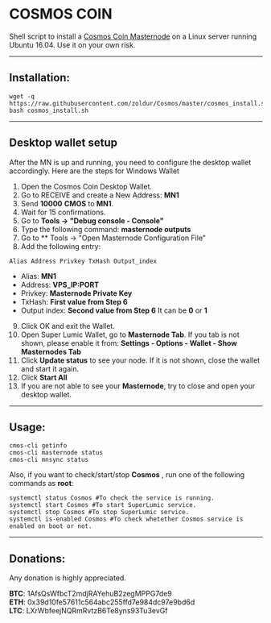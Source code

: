 # COSMOS COIN
Shell script to install a [Cosmos Coin Masternode](https://cosmoscoin.co/) on a Linux server running Ubuntu 16.04. Use it on your own risk.
***

## Installation:
```
wget -q https://raw.githubusercontent.com/zoldur/Cosmos/master/cosmos_install.sh  
bash cosmos_install.sh  
```
***

## Desktop wallet setup

After the MN is up and running, you need to configure the desktop wallet accordingly. Here are the steps for Windows Wallet
1. Open the Cosmos Coin Desktop Wallet.
2. Go to RECEIVE and create a New Address: **MN1**
3. Send **10000** **CMOS** to **MN1**.
4. Wait for 15 confirmations.
5. Go to **Tools -> "Debug console - Console"**
6. Type the following command: **masternode outputs**
7. Go to  ** Tools -> "Open Masternode Configuration File"
8. Add the following entry:
```
Alias Address Privkey TxHash Output_index
```
* Alias: **MN1**
* Address: **VPS_IP:PORT**
* Privkey: **Masternode Private Key**
* TxHash: **First value from Step 6** 
* Output index:  **Second value from Step 6** It can be **0** or **1**
9. Click OK and exit the Wallet.
10. Open Super Lumic Wallet, go to **Masternode Tab**. If you tab is not shown, please enable it from: **Settings - Options - Wallet - Show Masternodes Tab**
11. Click **Update status** to see your node. If it is not shown, close the wallet and start it again.
10. Click **Start All**
11. If you are not able to see your **Masternode**, try to close and open your desktop wallet.
***

## Usage:
```
cmos-cli getinfo
cmos-cli masternode status
cmos-cli mnsync status
```

Also, if you want to check/start/stop **Cosmos** , run one of the following commands as **root**:

```
systemctl status Cosmos #To check the service is running.
systemctl start Cosmos #To start SuperLumic service.
systemctl stop Cosmos #To stop SuperLumic service.
systemctl is-enabled Cosmos #To check whetether Cosmos service is enabled on boot or not.
```
***

## Donations:  

Any donation is highly appreciated.  

**BTC**: 1AfsQsWfbcT2mdjRAYehuB2zegMPPG7de9   
**ETH**: 0x39d10fe57611c564abc255ffd7e984dc97e9bd6d  
**LTC**: LXrWbfeejNQRmRvtzB6Te8yns93Tu3evGf
